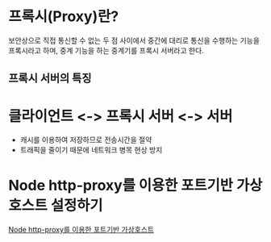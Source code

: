 # 프록시(Proxy)란?
보안상으로 직접 통신할 수 없는 두 점 사이에서 중간에 대리로 통신을 수행하는 기능을 프록시라고 하며,
중계 기능을 하는 중계기를 프록시 서버라고 한다.



## 프록시 서버의 특징
# 클라이언트 <-> 프록시 서버 <-> 서버
- 캐시를 이용하여 저장하므로 전송시간을 절약
- 트래픽을 줄이기 때문에 네트워크 병목 현상 방지



# Node http-proxy를 이용한 포트기반 가상호스트 설정하기
[Node http-proxy를 이용한 포트기반 가상호스트](https://github.com/gpal1126/node_log/tree/master/vhost_port)
